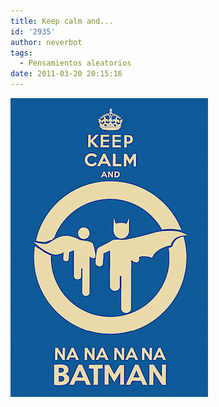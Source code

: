 ```yaml
---
title: Keep calm and...
id: '2935'
author: neverbot
tags:
  - Pensamientos aleatorios
date: 2011-03-20 20:15:16
---
```


![batman.png](./keep-calm-and/batman.png)